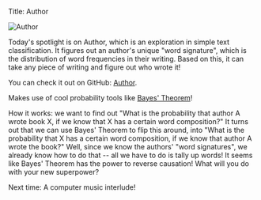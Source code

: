 Title: Author

![Author](http://wanganzhou.com/images/author/screenshot.png)

Today's spotlight is on Author, which is an exploration in simple text classification. It figures out an author's unique "word signature", which is the distribution of word frequencies in their writing. Based on this, it can take any piece of writing and figure out who wrote it!

You can check it out on GitHub: [Author](https://github.com/qema/author).

Makes use of cool probability tools like [Bayes' Theorem](http://betterexplained.com/articles/an-intuitive-and-short-explanation-of-bayes-theorem/)!

How it works: we want to find out "What is the probability that author A wrote book X, if we know that X has a certain word composition?" It turns out that we can use Bayes' Theorem to flip this around, into "What is the probability that X has a certain word composition, if we know that author A wrote the book?" Well, since we know the authors' "word signatures", we already know how to do that -- all we have to do is tally up words! It seems like Bayes' Theorem has the power to reverse causation! What will you do with your new superpower?

Next time: A computer music interlude!